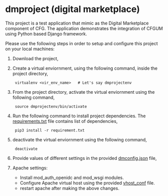 # dmproject (digital marketplace)

This project is a test application that mimic as the Digital Marketplace component of CFG. The application demonstrates the integration of CFGUM using Python based Django framework. 

Please use the following steps in order to setup and configure this project on your local machines:

1. Download the project,
2. Create a virtual enviornment, using the following command, inside the project directory,

    	virtualenv <vir_env_name>   # Let's say dmprojectenv
3. From the project directory, activate the virtual enviornment using the following command,

		source dmprojectenv/bin/activate
4. Run the following command to install project dependencies. The [requirements.txt](requirements.txt) file contains list of dependencies,

		pip3 install -r requirement.txt 
5. deactivate the virtual enviornment using the following command,

		deactivate
6. Provide values of different settings in the provided [dmconfig.json](dmconfig.json) file,

7. Apache settings:
    * Install mod_auth_openidc and mod_wsgi modules.
    * Configure Apache virtual host using the provided [vhost_conf](vhost_conf) file.
    * restart apache after making the above changes.
